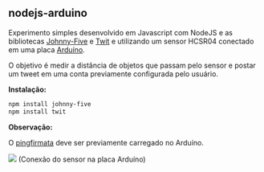 ## nodejs-arduino

Experimento simples desenvolvido em Javascript com NodeJS e as bibliotecas <a href="http://johnny-five.io/">Johnny-Five</a> e <a href="https://github.com/ttezel/twit">Twit</a> e utilizando um sensor HCSR04 conectado em uma placa <a href="https://www.arduino.cc/">Arduíno</a>.

O objetivo é medir a distância de objetos que passam pelo sensor e postar um tweet em uma conta previamente configurada pelo usuário.



__Instalação:__

```bash
npm install johnny-five
npm install twit
```


__Observação:__

O <a href="https://gist.githubusercontent.com/rwaldron/0519fcd5c48bfe43b827/raw/f17fb09b92ed04722953823d9416649ff380c35b/PingFirmata.ino">pingfirmata</a> deve ser previamente carregado no Arduíno.


<img src="http://johnny-five.io/img/breadboard/proximity-hcsr04.png" />
(Conexão do sensor na placa Arduíno)
